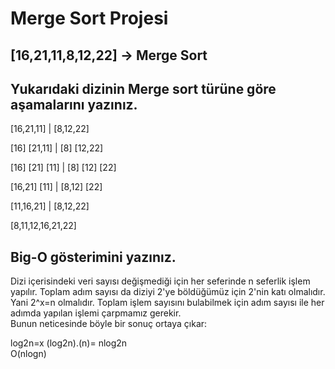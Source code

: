 # Merge Sort Projesi

## [16,21,11,8,12,22] -> Merge Sort  
## Yukarıdaki dizinin  Merge sort türüne göre aşamalarını yazınız.  

[16,21,11] | [8,12,22]

[16] [21,11] | [8] [12,22]

[16] [21] [11] | [8] [12] [22]

[16,21] [11] | [8,12] [22]

[11,16,21] | [8,12,22]

[8,11,12,16,21,22]
  
## Big-O gösterimini yazınız.  

Dizi içerisindeki veri sayısı değişmediği için her seferinde n seferlik işlem yapılır. Toplam adım sayısı da diziyi 2'ye böldüğümüz için 2'nin katı olmalıdır. Yani 2^x=n olmalıdır. Toplam işlem sayısını bulabilmek için adım sayısı ile her adımda yapılan işlemi çarpmamız gerekir.  
Bunun neticesinde böyle bir sonuç ortaya çıkar:  

log2n=x
(log2n).(n)=  nlog2n  
O(nlogn)

